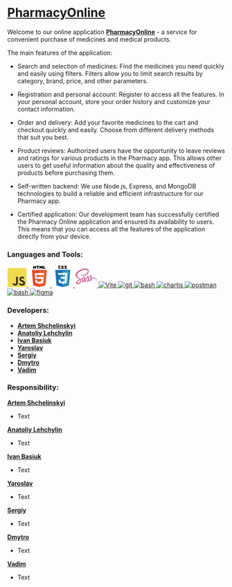 # [**PharmacyOnline**](https://api-p4qh.onrender.com/)

Welcome to our online application [**PharmacyOnline**](https://api-p4qh.onrender.com/) - a service for convenient purchase of medicines and medical products.

The main features of the application:

- Search and selection of medicines: Find the medicines you need quickly and easily using filters. Filters allow you to limit search results by category, brand, price, and other parameters.

- Registration and personal account: Register to access all the features. In your personal account, store your order history and customize your contact information.

- Order and delivery: Add your favorite medicines to the cart and checkout quickly and easily. Choose from different delivery methods that suit you best.

- Product reviews: Authorized users have the opportunity to leave reviews and ratings for various products in the Pharmacy app. This allows other users to get useful information about the quality and effectiveness of products before purchasing them.

- Self-written backend: We use Node.js, Express, and MongoDB technologies to build a reliable and efficient infrastructure for our Pharmacy app.

- Certified application: Our development team has successfully certified the Pharmacy Online application and ensured its availability to users. This means that you can access all the features of the application directly from your device.

### Languages and Tools:

<p align="left"> 
<a href="https://developer.mozilla.org/en-US/docs/Web/JavaScript" title="JavaScript" target="_blank" rel="noreferrer"> <img src="https://raw.githubusercontent.com/devicons/devicon/master/icons/javascript/javascript-original.svg" alt="javascript" width="45" height="45"/> </a> 
<a href="https://www.w3.org/html/" title="HTML" target="_blank" rel="noreferrer"> <img src="https://raw.githubusercontent.com/devicons/devicon/master/icons/html5/html5-original-wordmark.svg" alt="html5" width="50" height="50"/> </a>
<a href="https://www.w3schools.com/css/" title="CSS" target="_blank" rel="noreferrer"> <img src="https://raw.githubusercontent.com/devicons/devicon/master/icons/css3/css3-original-wordmark.svg" alt="css3" width="50" height="50"/> </a> 
<a href="https://sass-lang.com" title="Sass"  target="_blank" rel="noreferrer"> <img src="https://raw.githubusercontent.com/devicons/devicon/master/icons/sass/sass-original.svg" alt="sass" width="50" height="50"/> </a>
<a href="https://vitejs.dev/" title="Vite" target="_blank" rel="noreferrer"> <img src="https://upload.wikimedia.org/wikipedia/commons/f/f1/Vitejs-logo.svg" alt="Vite" width="50" height="50"/> </a>
<a href="https://git-scm.com/" title="Git" target="_blank" rel="noreferrer"> <img src="https://www.vectorlogo.zone/logos/git-scm/git-scm-icon.svg" alt="git" width="50" height="50"/> </a> 
<a href="https://www.gnu.org/software/bash/" title="Bash" target="_blank" rel="noreferrer"><img src="https://www.vectorlogo.zone/logos/gnu_bash/gnu_bash-icon.svg" alt="bash" width="50" height="50"/> </a>
<a href="https://www.chartjs.org" target="_blank" rel="noreferrer"> <img src="https://www.chartjs.org/media/logo-title.svg" alt="chartjs" width="50" height="50"/> </a>
<a href="https://postman.com" target="_blank" rel="noreferrer"> <img src="https://www.vectorlogo.zone/logos/getpostman/getpostman-icon.svg" alt="postman" width="50" height="50"/> </a>
<a href="https://www.npmjs.com/package/ky" title="Ky" target="_blank" rel="noreferrer"><img src="https://raw.githubusercontent.com/sindresorhus/ky/HEAD/media/logo.svg" alt="bash" width="50" height="50"/> </a>
<a href="https://www.figma.com/" title="Figma"  target="_blank" rel="noreferrer"> <img src="https://www.vectorlogo.zone/logos/figma/figma-icon.svg" alt="figma" width="50" height="50"/> </a>
</p>

### Developers:

- [**Artem Shchelinskyi**](https://github.com/shchelinskyi)
- [**Anatoliy Lehchylin**](https://github.com/AnatoliyLehchylin)
- [**Ivan Basiuk**](https://github.com/IvanBasss)
- [**Yaroslav**](https://github.com/keannko)
- [**Sergiy**](https://github.com/NHunter007)
- [**Dmytro**](https://github.com/D9D9kiev)
- [**Vadim**](https://github.com/vadba)

### Responsibility:

[**Artem Shchelinskyi**](https://github.com/shchelinskyi)

- Text

[**Anatoliy Lehchylin**](https://github.com/AnatoliyLehchylin)

- Text

[**Ivan Basiuk**](https://github.com/IvanBasss)

- Text

[**Yaroslav**](https://github.com/keannko)

- Text

[**Sergiy**](https://github.com/NHunter007)

- Text

[**Dmytro**](https://github.com/D9D9kiev)

- Text

[**Vadim**](https://github.com/vadba)

- Text
